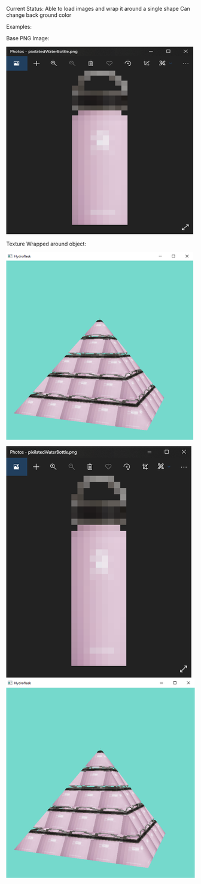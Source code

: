 Current Status:
  Able to load images and wrap it around a single shape
  Can change back ground color
 
 Examples:
 
 Base PNG Image:

 <img src="https://github.com/phooten/imageGenerator/blob/master/references/WaterBottle.PNG?raw=true" width="500" height="500">

Texture Wrapped around object:

 <img src="https://github.com/phooten/imageGenerator/blob/master/references/Example.PNG?raw=true" width="500" height="500">



![alt text](https://github.com/phooten/imageGenerator/blob/master/references/WaterBottle.PNG?raw=true)
![alt text](https://github.com/phooten/imageGenerator/blob/master/references/Example.PNG?raw=true)

